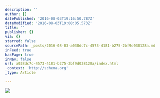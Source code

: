 ```yaml
---
description: ''
author: []
datePublished: '2016-08-03T19:16:50.787Z'
dateModified: '2016-08-03T19:08:05.573Z'
title: ''
publisher: {}
via: {}
starred: false
sourcePath: _posts/2016-08-03-a038dc7c-4573-4181-b275-2bf9d038128a.md
inFeed: true
hasPage: true
inNav: false
url: a038dc7c-4573-4181-b275-2bf9d038128a/index.html
_context: 'http://schema.org'
_type: Article

---
```

![](https://the-grid-user-content.s3-us-west-2.amazonaws.com/d6c3f904-acf2-4599-9a63-eb09a640cd8f.png)
